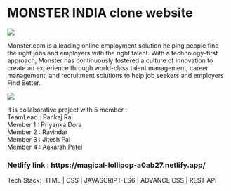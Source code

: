 <h1> MONSTER INDIA clone website </h1>

<img src="https://user-images.githubusercontent.com/105920094/200625412-334d0dd2-c841-4297-a9a1-99d59d643586.png"/>
<p>
Monster.com is a leading online employment solution helping people find the right jobs and employers with the right talent. With a technology-first approach, Monster has continuously fostered a culture of innovation to create an experience through world-class talent management, career management, and recruitment solutions to help job seekers and employers Find Better. </p>
<img src="https://i.pinimg.com/originals/d9/9a/9a/d99a9a1b939dbd879dbe5328d86d5e90.jpg"/>
<p>
It is collaborative project with 5 member :
<br/>
TeamLead : Pankaj Rai
<br/>
Member 1 : Priyanka Dora
<br/>
Member 2 : Ravindar 
<br/>
Member 3 : Jitesh Pal
<br/>
Member 4 : Aakarsh Patel
<br/>
</p>
<h3>Netlify link : https://magical-lollipop-a0ab27.netlify.app/</h3>
<p>Tech Stack: HTML | CSS | JAVASCRIPT-ES6 | ADVANCE CSS | REST API </p>
